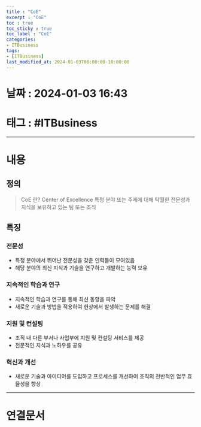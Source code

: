 ```yaml
---
title : "CoE"
excerpt : "CoE"
toc : true
toc_sticky : true
toc_label : "CoE"
categories:
- ITBusiness
tags:
- [ITBusiness]
last_modified_at: 2024-01-03T08:00:00-10:00:00
---
```


# 날짜 : 2024-01-03 16:43

# 태그 : #ITBusiness 
---

# 내용

## 정의
> CoE 란?
> Center of Excellence
> 특정 분야 또는 주제에 대해 탁월한 전문성과 지식을 보유하고 있는 팀 또는 조직

## 특징

### 전문성
- 특정 분야에서 뛰어난 전문성을 갖춘 인력들이 모여있음
- 해당 분야의 최신 지식과 기술을 연구하고 개발하는 능력 보유

### 지속적인 학습과 연구
- 지속적인 학습과 연구를 통해 최신 동향을 파악
- 새로운 기술과 방법을 적용하여 현상에서 발생하는 문제를 해결

### 지원 및 컨설팅
- 조직 내 다른 부서나 사업부에 지원 및 컨설팅 서비스를 제공
- 전문적인 지식과 노하우를 공유

### 혁신과 개선
- 새로운 기술과 아이디어를 도입하고 프로세스를 개선하여 조직의 전반적인 업무 효율성을 향상

---

# 연결문서
